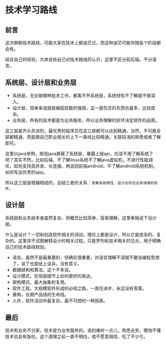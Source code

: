 # 技术学习路线

## 前言

这次聊聊技术路线，可能大家在技术上都迷茫过，而这种迷茫可能伴随各个阶段都会有。

结合自己的经验，大体说些自己对技术路线的认识，这里不区分前后端，不分语言。

## 系统层、设计层和业务层

* 系统层，无论做哪种技术工作，都离不开系统层，系统特性不了解就不够深入。
* 设计层，简单来说就是编程技能的强弱，这一层包含的东西也最多，比较庞杂。
* 业务层，所有的技术都是为业务服务，所以业务理解的好坏决定软件的品质。

这三层是齐头并进的，最优秀的程序员在这三层都可以达到精通。当然，不可能全部都精通，而是跟自己职业相关的上下一条线比较精通，关联较浅的熟悉或者了解即可。

这里以java举例，按说java屏蔽了系统层，暴露上层api，应该不用了解系统了吧？其实不然，比如后端，不了解linux系统不了解java虚拟机，不进行性能调优，如何支持高并发、长连接。再说回前端android，不了解android系统机制，如何写出优秀的app。

所以这三层是相辅相成的，总结三者的关系：`依赖系统特性，设计出符合业务领域的软件。`

## 设计层

系统层和业务层本身虽然复杂，但概念比较简单，容易理解，这里单独说下设计层。

什么是设计？一切和创造软件相关的活动，理论上都是设计，所以它是庞杂的，复杂的。这里并不试图解释设计的相关过程，只是罗列和技术相关的交点，用于明确自己的技术路线规划。

* 语言，虽然不是最重要的，但确实很重要，对语言理解不深就不要谈编程思想了，谈了也是纸上谈兵，没有意义。
* 数据结构和算法，这个不多说。
* 设计模式，在局部细节上如何更好的表达。
* 架构模式，最大抽象的复用。
* 软件工程，大规模软件形成的必经之路，一直在进步，永远没有答案。
* 重构，长期产品线的生命线。
* 人件，软件活动中最复杂，最不可控的一种因素。

## 最后

技术和业务不分家，技术是为业务服务的。说的难听一点儿，熟悉业务，哪怕不懂技术也会有饭吃，这个道理之前一直不明白，或不愿意相信，吃了不少亏。



